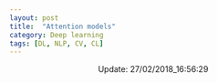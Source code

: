 ```yaml
---
layout: post
title:  "Attention models"
category: Deep learning
tags: [DL, NLP, CV, CL]
---
```






<center> Update: 27/02/2018_16:56:29</center>

  	
